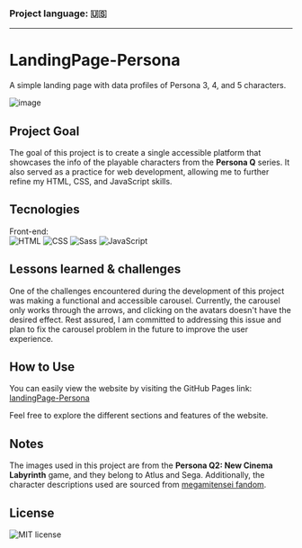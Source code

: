 ### Project language: 🇺🇸

---

# LandingPage-Persona
A simple landing page with data profiles of Persona 3, 4, and 5 characters.

![image](https://github.com/joaoeduardogomes/page-Persona/assets/86986385/89404a0a-c1fc-4efa-814a-c9a26d8ef0b4)

## Project Goal
The goal of this project is to create a single accessible platform that showcases the info of the playable characters from the **Persona Q** series. It also served as a practice for web development, allowing me to further refine my HTML, CSS, and JavaScript skills.

## Tecnologies
Front-end: <br>
![HTML](https://img.shields.io/badge/HTML-%20?style=for-the-badge&color=orange)
![CSS](https://img.shields.io/badge/CSS-%20?style=for-the-badge&color=blue)
![Sass](https://img.shields.io/badge/SASS-%20?style=for-the-badge&logo=sass&logoColor=white&color=%23CF649B)
![JavaScript](https://img.shields.io/badge/JAVASCRIPT-%20?style=for-the-badge&logo=javascript&logoColor=black&color=%23EFD81E)

## Lessons learned & challenges
One of the challenges encountered during the development of this project was making a functional and accessible carousel. Currently, the carousel only works through the arrows, and clicking on the avatars doesn't have the desired effect. Rest assured, I am committed to addressing this issue and plan to fix the carousel problem in the future to improve the user experience.

## How to Use
You can easily view the website by visiting the GitHub Pages link: [landingPage-Persona](https://joaoeduardogomes.github.io/page-Persona/)

Feel free to explore the different sections and features of the website.

## Notes

The images used in this project are from the **Persona Q2: New Cinema Labyrinth** game, and they belong to Atlus and Sega. Additionally, the character descriptions used are sourced from [megamitensei fandom](https://megamitensei.fandom.com/wiki/Persona_Q2:_New_Cinema_Labyrinth).

## License

![MIT license](https://img.shields.io/badge/License-MIT-%20?link=https%3A%2F%2Fchoosealicense.com%2Flicenses%2Fmit%2F)
